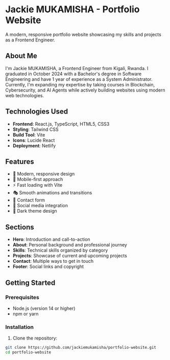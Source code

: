 # Jackie MUKAMISHA - Portfolio Website

A modern, responsive portfolio website showcasing my skills and projects as a Frontend Engineer.

## About Me

I'm Jackie MUKAMISHA, a Frontend Engineer from Kigali, Rwanda. I graduated in October 2024 with a Bachelor's degree in Software Engineering and have 1 year of experience as a System Administrator. Currently, I'm expanding my expertise by taking courses in Blockchain, Cybersecurity, and AI Agents while actively building websites using modern web technologies.

## Technologies Used

- **Frontend**: React.js, TypeScript, HTML5, CSS3
- **Styling**: Tailwind CSS
- **Build Tool**: Vite
- **Icons**: Lucide React
- **Deployment**: Netlify

## Features

- 🎨 Modern, responsive design
- 📱 Mobile-first approach
- ⚡ Fast loading with Vite
- 🎭 Smooth animations and transitions
- 📧 Contact form
- 🔗 Social media integration
- 🌙 Dark theme design

## Sections

- **Hero**: Introduction and call-to-action
- **About**: Personal background and professional journey
- **Skills**: Technical skills organized by category
- **Projects**: Showcase of current and upcoming projects
- **Contact**: Multiple ways to get in touch
- **Footer**: Social links and copyright

## Getting Started

### Prerequisites

- Node.js (version 14 or higher)
- npm or yarn

### Installation

1. Clone the repository:

```bash
git clone https://github.com/jackiemukamisha/portfolio-website.git
cd portfolio-website
```
